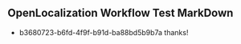 ## OpenLocalization Workflow Test MarkDown
* b3680723-b6fd-4f9f-b91d-ba88bd5b9b7a thanks!

<!--HONumber=Jul16_HO4-->


